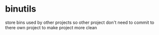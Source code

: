 # binutils

store bins used by other projects so other project don't need to commit to there own project to make project more clean

